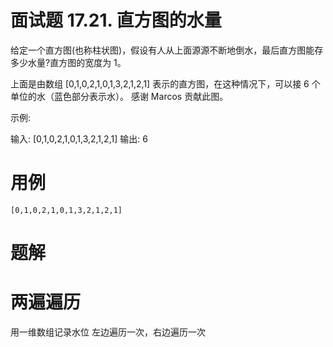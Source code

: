 # 面试题 17.21. 直方图的水量
给定一个直方图(也称柱状图)，假设有人从上面源源不断地倒水，最后直方图能存多少水量?直方图的宽度为 1。



上面是由数组 [0,1,0,2,1,0,1,3,2,1,2,1] 表示的直方图，在这种情况下，可以接 6 个单位的水（蓝色部分表示水）。 感谢 Marcos 贡献此图。

示例:

输入: [0,1,0,2,1,0,1,3,2,1,2,1]
输出: 6

# 用例
```
[0,1,0,2,1,0,1,3,2,1,2,1]

```

# 题解

# 两遍遍历

用一维数组记录水位
左边遍历一次，右边遍历一次

